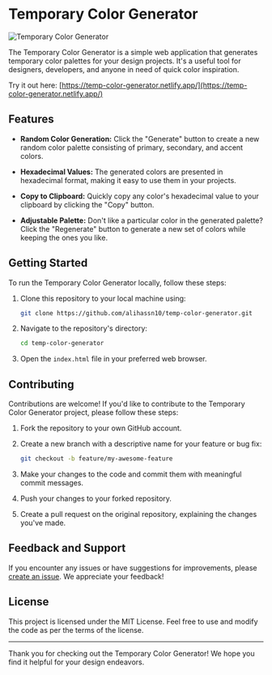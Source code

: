 # Temporary Color Generator

![Temporary Color Generator](https://raw.githubusercontent.com/alihassn10/temp-color-generator/main/images/screenshot.png)

The Temporary Color Generator is a simple web application that generates temporary color palettes for your design projects. It's a useful tool for designers, developers, and anyone in need of quick color inspiration.

Try it out here: [https://temp-color-generator.netlify.app/](https://temp-color-generator.netlify.app/)

## Features

- **Random Color Generation:** Click the "Generate" button to create a new random color palette consisting of primary, secondary, and accent colors.

- **Hexadecimal Values:** The generated colors are presented in hexadecimal format, making it easy to use them in your projects.

- **Copy to Clipboard:** Quickly copy any color's hexadecimal value to your clipboard by clicking the "Copy" button.

- **Adjustable Palette:** Don't like a particular color in the generated palette? Click the "Regenerate" button to generate a new set of colors while keeping the ones you like.

## Getting Started

To run the Temporary Color Generator locally, follow these steps:

1. Clone this repository to your local machine using:

   ```bash
   git clone https://github.com/alihassn10/temp-color-generator.git
   ```

2. Navigate to the repository's directory:

   ```bash
   cd temp-color-generator
   ```

3. Open the `index.html` file in your preferred web browser.

## Contributing

Contributions are welcome! If you'd like to contribute to the Temporary Color Generator project, please follow these steps:

1. Fork the repository to your own GitHub account.

2. Create a new branch with a descriptive name for your feature or bug fix:

   ```bash
   git checkout -b feature/my-awesome-feature
   ```

3. Make your changes to the code and commit them with meaningful commit messages.

4. Push your changes to your forked repository.

5. Create a pull request on the original repository, explaining the changes you've made.

## Feedback and Support

If you encounter any issues or have suggestions for improvements, please [create an issue](https://github.com/alihassn10/temp-color-generator/issues). We appreciate your feedback!

## License

This project is licensed under the MIT License. Feel free to use and modify the code as per the terms of the license.

---

Thank you for checking out the Temporary Color Generator! We hope you find it helpful for your design endeavors.
